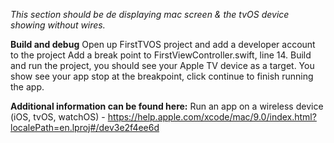*This section should be de displaying mac screen & the tvOS device showing without wires.*

**Build and debug**
Open up FirstTVOS project and add a developer account to the project
Add a break point to FirstViewController.swift, line 14.
Build and run the project, you should see your Apple TV device as a target.
You show see your app stop at the breakpoint, click continue to finish running the app.

**Additional information can be found here:**
Run an app on a wireless device (iOS, tvOS, watchOS) - https://help.apple.com/xcode/mac/9.0/index.html?localePath=en.lproj#/dev3e2f4ee6d

